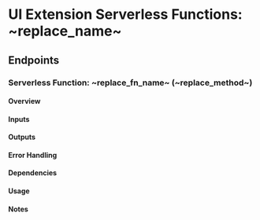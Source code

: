 # UI Extension Serverless Functions: ~replace_name~

## Endpoints

<!-- Follow the pattern below for adding documentation for new serverless functions. -->

### Serverless Function: ~replace_fn_name~ (~replace_method~)

#### Overview

<!--
    Describe the main goal of this function.
    Provide an overview of what problem it solves and how it works.
-->

#### Inputs

<!-- What data or parameters does this function require? Include types and any important details. -->

#### Outputs

<!-- What does the function return? Include example output and structure. -->

#### Error Handling

<!-- What does the function return in event of an error? Include status codes and error messaging. -->

#### Dependencies

<!--
    List any external services, APIs, or resources that this function depends on.
-->

#### Usage

<!--
    Explain how the function is triggered or invoked.
    Include any setup, authentication, or configuration required. Do NOT include specific credentials here (e.g., user/pass).
-->

#### Notes

<!--
    Mention any additional considerations such as performance, security, or limitations.
    You may also include known issues or future updates if applicable.
-->

